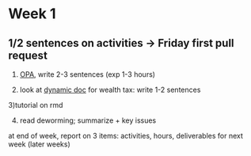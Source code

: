 # Week 1
## 1/2 sentences on activities -> Friday first pull request
1) [OPA](https://osf.io/preprints/metaarxiv/jnyqh), write 2-3 sentences (exp 1-3 hours)

2) look at [dynamic doc](http://wealthtaxsimulator.org/analysis/) for wealth tax: write 1-2 sentences

3)tutorial on rmd

4) read deworming; summarize + key issues

at end of week, report on 3 items: activities, hours, deliverables for next week (later weeks)
